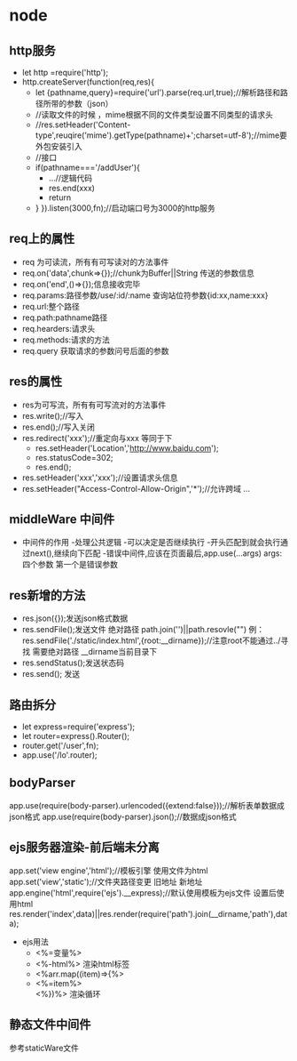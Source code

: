 # node
## http服务
- let http =require('http');
- http.createServer(function(req,res){
   - let {pathname,query}=require('url').parse(req.url,true);//解析路径和路径所带的参数（json）
   - //读取文件的时候 ，mime根据不同的文件类型设置不同类型的请求头
   - //res.setHeader('Content-type',reuqire('mime').getType(pathname)+';charset=utf-8');//mime要外包安装引入
   - //接口
   - if(pathname==='/addUser'){
     - ...//逻辑代码
     - res.end(xxx)
     - return
  - }
}).listen(3000,fn);//启动端口号为3000的http服务





## req上的属性
- req 为可读流，所有有可写读对的方法事件
- req.on('data',chunk=>{});//chunk为Buffer||String 传送的参数信息
- req.on('end',()=>{});信息接收完毕
- req.params:路径参数/use/:id/:name 查询站位符参数{id:xx,name:xxx}
- req.url:整个路径
- req.path:pathname路径
- req.hearders:请求头
- req.methods:请求的方法
- req.query 获取请求的参数问号后面的参数

## res的属性
- res为可写流，所有有可写流对的方法事件
- res.write();//写入
- res.end();//写入关闭
- res.redirect('xxx');//重定向与xxx 等同于下
   - res.setHeader('Location','http://www.baidu.com');
   - res.statusCode=302;
   - res.end();
- res.setHeader('xxx','xxx');//设置请求头信息 
 - res.setHeader("Access-Control-Allow-Origin",'*');//允许跨域
 ...

## middleWare 中间件
- 中间件的作用
   -处理公共逻辑
   -可以决定是否继续执行
   -开头匹配到就会执行通过next(),继续向下匹配
   -错误中间件,应该在页面最后,app.use(...args) args:四个参数 第一个是错误参数

## res新增的方法
- res.json({});发送json格式数据
- res.sendFile();发送文件 绝对路径 path.join('')||path.resovle("") 例：res.sendFile('./static/index.html',{root:__dirname});//注意root不能通过../寻找 需要绝对路径 __dirname当前目录下
- res.sendStatus();发送状态码
- res.send(); 发送

## 路由拆分
- let express=require('express');
- let router=express().Router();
- router.get('/user',fn);
- app.use('/lo'.router);

## bodyParser
app.use(require(body-parser).urlencoded({extend:false}));//解析表单数据成json格式
app.use(require(body-parser).json();//数据成json格式

## ejs服务器渲染-前后端未分离
app.set('view engine','html');//模板引擎 使用文件为html
app.set('view','static');//文件夹路径变更 旧地址 新地址
app.engine('html',require('ejs').__express);//默认使用模板为ejs文件 设置后使用html
res.render('index',data)||res.render(require('path').join(__dirname,'path'),data);
- ejs用法
   - <%=变量%> 
   - <%-html%> 渲染html标签 
   - <%arr.map((item)=>{%>
      <li><%=item%></li>
     <%})%> 渲染循环
   
## 静态文件中间件
参考staticWare文件
